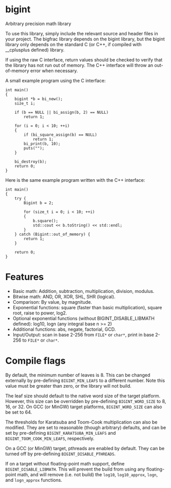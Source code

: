 # bigint
Arbitrary precision math library

To use this library, simply include the relevant source and header files in your project.
The bigfrac library depends on the bigint library, but the bigint library only depends on
the standard C (or C++, if compiled with __cplusplus defined) library.

If using the raw C interface, return values should be checked to verify that the library
has not run out of memory. The C++ interface will throw an out-of-memory error when necessary.

A small example program using the C interface:

    int main()
    {
        bigint *b = bi_new();
        size_t i;
        
        if (b == NULL || bi_assign(b, 2) == NULL)
            return 1;
        
        for (i = 0; i < 10; ++i)
        {
            if (bi_square_assign(b) == NULL)
                return 1;
            bi_print(b, 10);
            puts("");
        }
        
        bi_destroy(b);
        return 0;
    }
    
Here is the same example program written with the C++ interface:

    int main()
    {
        try {
            Bigint b = 2;

            for (size_t i = 0; i < 10; ++i)
            {
                b.square();
                std::cout << b.toString() << std::endl;
            }
        } catch (Bigint::out_of_memory) {
            return 1;
        }
        
        return 0;
    }
    
# Features

 - Basic math: Addition, subtraction, multiplication, division, modulus.
 - Bitwise math: AND, OR, XOR, SHL, SHR (logical).
 - Comparison: By value, by magnitude.
 - Exponential functions: square (faster than basic multiplication), square root, raise to power, log2.
 - Optional exponential functions (without BIGINT_DISABLE_LIBMATH defined): log10, logn (any integral base n >= 2)
 - Additional functions: abs, negate, factorial, GCD.
 - Input/Output: scan in base 2-256 from `FILE*` or `char*`, print in base 2-256 to `FILE*` or `char*`.
    
# Compile flags

By default, the minimum number of leaves is 8. This can be changed externally by pre-defining `BIGINT_MIN_LEAFS` to a different number. Note this value must be greater than zero, or the library will not build.

The leaf size should default to the native word size of the target platform. However, this size can be overridden by pre-defining `BIGINT_WORD_SIZE` to 8, 16, or 32. On GCC (or MinGW) target platforms, `BIGINT_WORD_SIZE` can also be set to 64.

The thresholds for Karatsuba and Toom-Cook multiplication can also be modified. They are set to reasonable (though arbitrary) defaults, and can be set by pre-defining `BIGINT_KARATSUBA_MIN_LEAFS` and `BIGINT_TOOM_COOK_MIN_LEAFS`, respectively.

On a GCC (or MinGW) target, pthreads are enabled by default. They can be turned off by pre-defining `BIGINT_DISABLE_PTHREADS`.

If on a target without floating-point math support, define `BIGINT_DISABLE_LIBMATH`. This will prevent the build from using any floating-point math, and will remove (i.e. not build) the `log10`, `log10_approx`, `logn`, and `logn_approx` functions.

